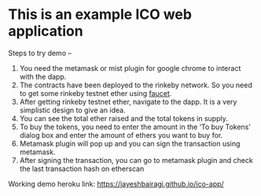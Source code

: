 # This is an example ICO web application

Steps to try demo –
1. You need the metamask or mist plugin for google chrome to interact with the dapp.
2. The contracts have been deployed to the rinkeby network. So you need to get some
rinkeby testnet ether using [faucet](https://rinkebyfaucet.com/).
3. After getting rinkeby testnet ether, navigate to the dapp. It is a very simplistic design to
give an idea.
4. You can see the total ether raised and the total tokens in supply.
5. To buy the tokens, you need to enter the amount in the ‘To buy Tokens’ dialog box and
enter the amount of ethers you want to buy for.
6. Metamask plugin will pop up and you can sign the transaction using metamask.
7. After signing the transaction, you can go to metamask plugin and check the last
transaction hash on etherscan

Working demo heroku link: https://jayeshbairagi.github.io/ico-app/
